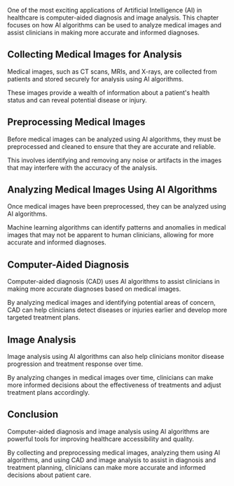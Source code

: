 
One of the most exciting applications of Artificial Intelligence (AI) in healthcare is computer-aided diagnosis and image analysis. This chapter focuses on how AI algorithms can be used to analyze medical images and assist clinicians in making more accurate and informed diagnoses.

Collecting Medical Images for Analysis
--------------------------------------

Medical images, such as CT scans, MRIs, and X-rays, are collected from patients and stored securely for analysis using AI algorithms.

These images provide a wealth of information about a patient's health status and can reveal potential disease or injury.

Preprocessing Medical Images
----------------------------

Before medical images can be analyzed using AI algorithms, they must be preprocessed and cleaned to ensure that they are accurate and reliable.

This involves identifying and removing any noise or artifacts in the images that may interfere with the accuracy of the analysis.

Analyzing Medical Images Using AI Algorithms
--------------------------------------------

Once medical images have been preprocessed, they can be analyzed using AI algorithms.

Machine learning algorithms can identify patterns and anomalies in medical images that may not be apparent to human clinicians, allowing for more accurate and informed diagnoses.

Computer-Aided Diagnosis
------------------------

Computer-aided diagnosis (CAD) uses AI algorithms to assist clinicians in making more accurate diagnoses based on medical images.

By analyzing medical images and identifying potential areas of concern, CAD can help clinicians detect diseases or injuries earlier and develop more targeted treatment plans.

Image Analysis
--------------

Image analysis using AI algorithms can also help clinicians monitor disease progression and treatment response over time.

By analyzing changes in medical images over time, clinicians can make more informed decisions about the effectiveness of treatments and adjust treatment plans accordingly.

Conclusion
----------

Computer-aided diagnosis and image analysis using AI algorithms are powerful tools for improving healthcare accessibility and quality.

By collecting and preprocessing medical images, analyzing them using AI algorithms, and using CAD and image analysis to assist in diagnosis and treatment planning, clinicians can make more accurate and informed decisions about patient care.
